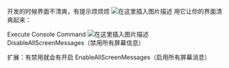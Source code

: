 ﻿开发的时候界面不清爽，有提示烦烦烦
![在这里插入图片描述](https://img-blog.csdnimg.cn/20200623152649418.png)
用它让你的界面清爽起来：

Execute Console Command
![在这里插入图片描述](https://img-blog.csdnimg.cn/20200623152828515.png)
DisableAllScreenMessages（禁用所有屏幕信息）


扩展：有禁用就会有开启
EnableAllScreenMessages（启用所有屏幕消息）
